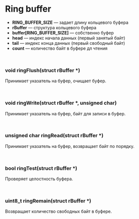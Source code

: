 Ring buffer
===========

* **RING_BUFFER_SIZE** — задает длину кольцевого буфера
* **rBuffer** — структура кольцевого буфера
* **buffer[RING_BUFFER_SIZE]** — собственно буфер
* **head** — индекс начала данных (первый занятый байт)
* **tail** — индекс конца данных (первый свободный байт)
* **count** — количество байт в буфере дл чтения

 
### void ringFlush(struct rBuffer *)
Принимает указатель на буфер, очищает буфер.

 
### void ringWrite(struct rBuffer *, unsigned char)
Принимает указатель на буфер, байт для записи в буфер.  

 
### unsigned char ringRead(struct rBuffer *)
Принимает указатель на буфер, возвращает байт по порядку.

 
### bool ringTest(struct rBuffer *)
Проверяет целостность буфера.

 
### uint8_t ringRemain(struct rBuffer *)
Возвращает количество свободных байт в буфере.
